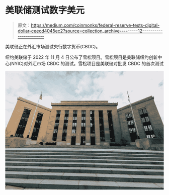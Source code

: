 # 美联储测试数字美元

> 原文：<https://medium.com/coinmonks/federal-reserve-tests-digital-dollar-ceecd4045ec2?source=collection_archive---------12----------------------->

美联储正在外汇市场测试央行数字货币(CBDC)。

纽约美联储于 2022 年 11 月 4 日公布了雪松项目。雪松项目是美联储纽约创新中心(NYIC)对外汇市场 CBDC 的测试。雪松项目是美联储对批发 CBDC 的首次测试

![](img/ac5d7af23c101aae951cc7197610170c.png)